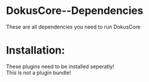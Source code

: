 # DokusCore--Dependencies
These are all dependencies you need to run DokusCore

# Installation:
These plugins need to be installed seperatly!<br>
This is not a plugin bundle!
